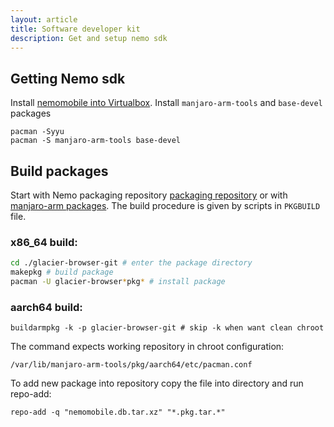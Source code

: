 ```yaml
---
layout: article
title: Software developer kit
description: Get and setup nemo sdk
---
```


## Getting Nemo sdk

Install [nemomobile into Virtualbox](/installation/). Install `manjaro-arm-tools` and `base-devel` packages

```
pacman -Syyu
pacman -S manjaro-arm-tools base-devel
```

## Build packages

Start with Nemo packaging repository [packaging repository](https://github.com/nemomobile-ux/nemo-packaging) or with [manjaro-arm packages](https://gitlab.manjaro.org/manjaro-arm/packages/community/nemo-ux).
The build procedure is given by scripts in `PKGBUILD` file. 

### x86_64 build:

```bash
cd ./glacier-browser-git # enter the package directory
makepkg # build package
pacman -U glacier-browser*pkg* # install package
```

### aarch64 build:

```
buildarmpkg -k -p glacier-browser-git # skip -k when want clean chroot
```

The command expects working repository in chroot configuration:
```
/var/lib/manjaro-arm-tools/pkg/aarch64/etc/pacman.conf
```

To add new package into repository copy the file into directory and run repo-add:
```
repo-add -q "nemomobile.db.tar.xz" "*.pkg.tar.*"
```